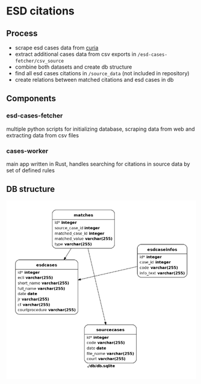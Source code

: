 # ESD citations

## Process
- scrape esd cases data from [curia](https://curia.europa.eu)
- extract additional cases data from csv exports in `/esd-cases-fetcher/csv_source`
- combine both datasets and create db structure
- find all esd cases citations in `/source_data` (not included in repository)
- create relations between matched citations and esd cases in db

## Components

### esd-cases-fetcher
multiple python scripts for initializing database, scraping data from web and extracting data from csv files
### cases-worker
main app written in Rust, handles searching for citations in source data by set of defined rules


## DB structure
![](docs/img/db.png)